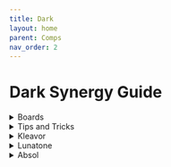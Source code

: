 ```yaml
---
title: Dark
layout: home
parent: Comps
nav_order: 2
---
```


# Dark Synergy Guide

<details>
<summary>Boards</summary>
<br>
<h3>Standard Dark</h3>
<div style="display: flex; gap: 16px;">
  <img src="../assets/images/dark_standard.png" alt="Dark" style="height:220px;">
  <img src="../assets/images/dark_standard_synergies.png" alt="Synergies" style="height:220px;">
</div>
<br>
<h3>Dark Wild</h3>
<div style="display: flex; gap: 16px;">
  <img src="../assets/images/dark_wild.png" alt="Dark" style="height:220px;">
  <img src="../assets/images/dark_wild_synergies.png" alt="Synergies" style="height:220px;">
</div>
<br>
<h3>Dark Ghost Amorph</h3>
<div style="display: flex; gap: 16px;">
  <img src="../assets/images/dark_ghost.png" alt="Dark Ghost Amorph" style="height:220px;">
  <img src="../assets/images/dark_ghost_synergies.png" alt="Synergies" style="height:220px;">
</div>
<br>
<h3>Darkrai Spiritomb</h3>
<div style="display: flex; gap: 16px;">
  <img src="../assets/images/darkrai_spiritomb_dark.png" alt="Darkrai Spiritomb" style="height:220px;">
  <img src="../assets/images/darkrai_spiritomb_dark_synergies.png" alt="Synergies" style="height:220px;">
</div>
<br>
<h3>Lunatone</h3>
<div style="display: flex; gap: 16px;">
  <img src="../assets/images/lunatone_dark_rock.png" alt="Lunatone" style="height:220px;">
  <img src="../assets/images/lunatone_dark_rock_synergies.png" alt="Synergies" style="height:220px;">
</div>
<br>
<h3>Kleavor</h3>
<div style="display: flex; gap: 16px;">
  <img src="../assets/images/kleavor_dark_rock.png" alt="Kleavor" style="height:220px;">
  <img src="../assets/images/kleavor_dark_rock_synergies.png" alt="Synergies" style="height:220px;">
</div>
</details>

<details>
<summary>Tips and Tricks</summary>
<br>
<h3>Early Game</h3>
<ul>
  <li>Dark region is very helpful and also enables you to play wild</li>
  <li>Sprigatito is the strongest 1 cost unit in the game. A few copies of it is a huge signal to stay open to dark</li>
  <li>Collect as many Black Glasses as possible. You would like at least one Reaper's Cloth + Scope Lens + crit item combo, and all other crit dps items are great</li>
  <li>Flame orb and Dark Stone are also high value items</li>
  <li>Uncommon add picks are just filler, but rare and epics are very important in vertical dark</li>
  <li>Ideally you fully itemize one early game carry like Sprigatito, Seedot, or an uncommon that you can sell later to repurpose its items.</li>
  <li>The crit cast combo is very powerful, and you will likely want to put it on your legendary or unique, so just slam it early if you get it</li>
  <li>Kleavor is very powerful. Bug is a good backup if you can't get a dark portal. Also worth going for if there are other dark players</li>
  <li>If grimer is added and you are in dark region, hold it in case you get Grimer/Spiritomb/Darkrai</li>
  <li>Morpeko is the best unique if you have crit cast. It will carry every board until the lategame. If you get Galarian Moltres or Darkrai sell it to itemize them, otherwise keep it forever</li>
</ul>
<h3>Mid Game</h3>
<ul>
  <li>Dark is one of the best comps to transition into off the unique portal</li>
  <li>Prioritize getting to level 7 and dark 7</li>
  <li>If you are in dark region and have Absol, consider holding gold to roll down on PvE rounds. You are looking for Rockruff, Galarian Zigzagoon, Poochyena, and Alolan Ratatta</li>
</ul>
<h3>Late Game</h3>
<ul>
  <li>Your carries will usually be some combination of:
    <ul>
      <li><b>Your unique and legendary Pokemon</b></li>
      <li><b>Tyranitar</b></li>
      <li><b>Bisharp</b></li>
      <li><b>Incineroar</b></li>
    </ul>
  </li>
  <li>Galarian Moltres and Darkrai want crit cast, and are the best options if you have it</li>
  <li>Dark Lugia is an option if you are against weather setters like Castform</li>
  <li>If you have Deino and Roaring Moon you can fit in a dragon. This is especially good with Tyrunt or Bagon</li>
</ul>
</details>

<details>
<summary>Kleavor</summary>
<br>
<h3>Kleavor</h3>
<div style="display: flex; gap: 16px;">
  <img src="../assets/images/kleavor_dark_rock.png" alt="Kleavor" style="height:220px;">
  <img src="../assets/images/kleavor_dark_rock_synergies.png" alt="Synergies" style="height:220px;">
</div>
<ul>
  <li>If you pick Scyther, it is looking for Black Augarite to evolve (drag item onto Scyther)</li>
  <li>This requires that the dominant synergy on the board be dark, with at least 8 dark Pokemon total between you and your opponent, AND you must have at least rock 2</li>
  <li>Check your opponents boards for dark Pokemon (does not need to be the full synergy). If you can run rock 2 and have the total number of dark Pokemon be at least 8 against them, this will give you Black Augarite</li>
  <li>If no opponents are running dark Pokemon, you will need to get to level 8 and have a Dark Stone to run 8 dark Pokemon and rock 2 yourself</li>
  <li>There are 4 Dark/Rock Pokemon:
    <ul>
      <li><b>Larvitar</b> - Must have</li>
      <li><b>Lycanroc Night</b> - Has a similar condition as Kleavor. Great to have around or use as your 2nd rock type while building Kleavor, because if you finish them you can easily get Dark 7 Rock 4</li>
      <li><b>Lunatone</b> - Not possible with Kleavor without repeat ball. Great unique to take for the same reasons</li>
      <li><b>Kleavor</b> - This is the guy you are making</li>
    </ul>
  </li>
</ul>
</details>

<details>
<summary>Lunatone</summary>
<br>
<h3>Lunatone</h3>
<div style="display: flex; gap: 16px;">
  <img src="../assets/images/lunatone_dark_rock.png" alt="Lunatone" style="height:220px;">
  <img src="../assets/images/lunatone_dark_rock_synergies.png" alt="Synergies" style="height:220px;">
</div>
<ul>
  <li>Lunatone sets night weather, and is Dark/Rock, which means you will always win the weather war</li>
  <li>Its ability low impact and if you put it in the back it will deal 0 damage and die last. Therefore, its best to get on Rock synergy and put it in the front to tank</li>
  <li>You want to be running Larvitar anyway, so this is a free way to get on Rock 2 while maximizing Dark synergy in the mid game</li>
  <li>Getting Rock 4/6 is good, if you can do so while maintaining Dark 7. One Dark Stone will let you do this on level 8 and run dark type Ryhorn + 1 filler (Geodude or Onix is best to dig)</li>
</ul>
</details>

<details>
<summary>Absol</summary>
<br>
<h3>Absol</h3>
<div style="display: flex; gap: 16px;">
  <img src="../assets/images/dark_wild.png" alt="Absol" style="height:220px;">
  <img src="../assets/images/dark_wild_synergies.png" alt="Synergies" style="height:220px;">
</div>
<ul>
  <li>tbd</li>
</ul>
</details>